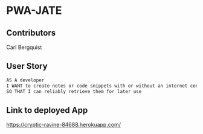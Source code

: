 # PWA-JATE

## Contributors

Carl Bergquist

## User Story

```md
AS A developer
I WANT to create notes or code snippets with or without an internet connection
SO THAT I can reliably retrieve them for later use
```

## Link to deployed App

https://cryptic-ravine-84688.herokuapp.com/
